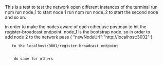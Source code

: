 This is a test
to test the network open different instances of the terminal
run npm run node_1 to start node 1
run npm run node_2 to start the second node and so on.

in order to make the nodes aware of each other,use postman to hit the register-broadcast endpoint.
node_1 is the bootstrap node. so in order to add node 2 to the network pass {
            "newNodeUrl":"http://localhost:3002"
        }

       to the localhost:3001/register-broadcast endpoint


        do same for others

